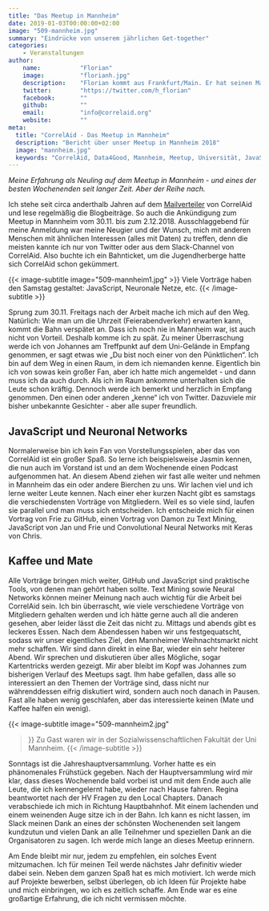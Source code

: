 ```yaml
---
title: "Das Meetup in Mannheim"
date: 2019-01-03T00:00:00+02:00
image: "509-mannheim.jpg"
summary: "Eindrücke von unserem jährlichen Get-together"
categories:       
    - Veranstaltungen
author: 
    name:           "Florian"
    image:          "florianh.jpg"
    description:    "Florian kommt aus Frankfurt/Main. Er hat seinen Master im Studiengang Accounting & Finance gemacht, seit Anfang des Jahres arbeitet er als Data Analyst bei einer Marketingagentur. Wenn er nicht gerade arbeitet, hört er Podcasts oder spielt mit seinem Raspberry Pi."
    twitter:        "https://twitter.com/h_florian"
    facebook:       ""
    github:         ""
    email:          "info@correlaid.org"
    website:        ""
meta:
  title: "CorrelAid - Das Meetup in Mannheim"
  description: "Bericht über unser Meetup in Mannheim 2018"
  image: "mannheim.jpg"
  keywords: "CorrelAid, Data4Good, Mannheim, Meetup, Universität, JavaScript, R"
---
```


*Meine Erfahrung als Neuling auf dem Meetup in Mannheim - und eines der besten Wochenenden seit langer Zeit. Aber der Reihe nach.*

Ich stehe seit circa anderthalb Jahren auf dem [Mailverteiler](https://dashboard.mailerlite.com/forms/257414/78748110521631819/share) von CorrelAid und lese regelmäßig die Blogbeiträge. So auch die Ankündigung zum Meetup in Mannheim vom 30.11. bis zum 2.12.2018. Ausschlaggebend für meine Anmeldung war meine Neugier und der Wunsch, mich mit anderen Menschen mit ähnlichen Interessen (alles mit Daten) zu treffen, denn die meisten kannte ich nur von Twitter oder aus dem Slack-Channel von CorrelAid. Also buchte ich ein Bahnticket, um die Jugendherberge hatte sich CorrelAid schon gekümmert.

{{< image-subtitle
    image="509-mannheim1.jpg"
    >}}
Viele Vorträge haben den Samstag gestaltet: JavaScript, Neuronale Netze, etc.
{{< /image-subtitle >}}

Sprung zum 30.11. Freitags nach der Arbeit mache ich mich auf den Weg. Natürlich: Wie man um die Uhrzeit (Feierabendverkehr) erwarten kann, kommt die Bahn verspätet an. Dass ich noch nie in Mannheim war, ist auch nicht von Vorteil. Deshalb komme ich zu spät. Zu meiner Überraschung werde ich von Johannes am Treffpunkt auf dem Uni-Gelände in Empfang genommen, er sagt etwas wie „Du bist noch einer von den Pünktlichen“. Ich bin auf dem Weg in einen Raum, in dem ich niemanden kenne. Eigentlich bin ich von sowas kein großer Fan, aber ich hatte mich angemeldet - und dann muss ich da auch durch. Als ich im Raum ankomme unterhalten sich die Leute schon kräftig. Dennoch werde ich bemerkt und herzlich in Empfang genommen. Den einen oder anderen „kenne“ ich von Twitter. Dazuviele mir bisher unbekannte Gesichter - aber alle super freundlich. 

## JavaScript und Neuronal Networks
Normalerweise bin ich kein Fan von Vorstellungsspielen, aber das von CorrelAid ist ein großer Spaß. So lerne ich beispielsweise Jasmin kennen, die nun auch im Vorstand ist und an dem Wochenende einen Podcast aufgenommen hat. An diesem Abend ziehen wir fast alle weiter und nehmen in Mannheim das ein oder andere Bierchen zu uns. Wir lachen viel und ich lerne weiter Leute kennen. Nach einer eher kurzen Nacht gibt es samstags die verschiedensten Vorträge von Mitgliedern. Weil es so viele sind, laufen sie parallel und man muss sich entscheiden. Ich entscheide mich für einen Vortrag von Frie zu GitHub, einen Vortrag von Damon zu Text Mining, JavaScript von Jan und Frie und Convolutional Neural Networks mit Keras von Chris. 

## Kaffee und Mate
Alle Vorträge bringen mich weiter, GitHub und JavaScript sind praktische Tools, von denen man gehört haben sollte. Text Mining sowie Neural Networks können meiner Meinung nach auch wichtig für die Arbeit bei CorrelAid sein. Ich bin überrascht, wie viele verschiedene Vorträge von Mitgliedern gehalten werden und ich hätte gerne auch all die anderen gesehen, aber leider lässt die Zeit das nicht zu. Mittags und abends gibt es leckeres Essen. Nach dem Abendessen haben wir uns festgequatscht, sodass wir unser eigentliches Ziel, den Mannheimer Weihnachtsmarkt nicht mehr schaffen. Wir sind dann direkt in eine Bar, wieder ein sehr heiterer Abend. Wir sprechen und diskutieren über alles Mögliche, sogar Kartentricks werden gezeigt. Mir aber bleibt im Kopf was Johannes zum bisherigen Verlauf des Meetups sagt. Ihm habe gefallen, dass alle so interessiert an den Themen der Vorträge sind, dass nicht nur währenddessen eifrig diskutiert wird, sondern auch noch danach in Pausen. Fast alle haben wenig geschlafen, aber das interessierte keinen (Mate und Kaffee halfen ein wenig). 

{{< image-subtitle
    image="509-mannheim2.jpg"
>}}
Zu Gast waren wir in der Sozialwissenschaftlichen Fakultät der Uni Mannheim.
{{< /image-subtitle >}}

Sonntags ist die Jahreshauptversammlung. Vorher hatte es ein phänomenales Frühstück gegeben. Nach der Hauptversammlung wird mir klar, dass dieses Wochenende bald vorbei ist und mit dem Ende auch alle Leute, die ich kennengelernt habe, wieder nach Hause fahren. Regina beantwortet nach der HV Fragen zu den Local Chapters. Danach verabschiede ich mich in Richtung Hauptbahnhof. Mit einem lachenden und einem weinenden Auge sitze ich in der Bahn. Ich kann es nicht lassen, im Slack meinen Dank an eines der schönsten Wochenenden seit langem kundzutun und vielen Dank an alle Teilnehmer und speziellen Dank an die Organisatoren zu sagen. Ich werde mich lange an dieses Meetup erinnern.

Am Ende bleibt mir nur, jedem zu empfehlen, ein solches Event mitzumachen. Ich für meinen Teil werde nächstes Jahr definitiv wieder dabei sein. Neben dem ganzen Spaß hat es mich motiviert. Ich werde mich auf Projekte bewerben, selbst überlegen, ob ich Ideen für Projekte habe und mich einbringen, wo ich es zeitlich schaffe. Am Ende war es eine großartige Erfahrung, die ich nicht vermissen möchte.